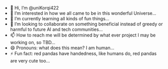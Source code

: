 - 👋 Hi, I’m @uniKorqi422
- 👀 I’m interested in how we all came to be in this wonderful Universe...
- 🌱 I’m currently learning all kinds of fun things...
- 💞️ I’m looking to collaborate on something beneficial instead of greedy or harmful to future AI and tech communities...
- 📫 How to reach me will be determined by what ever project I may be working on, so TBD...
- 😄 Pronouns: what does this mean?  I am human...
- ⚡ Fun fact: red pandas have handedness, like humans do, red pandas are very cute too...

<!---
uniKorqi422/uniKorqi422 is a ✨ special ✨ repository because its `README.md` (this file) appears on your GitHub profile.
You can click the Preview link to take a look at your changes.
--->

